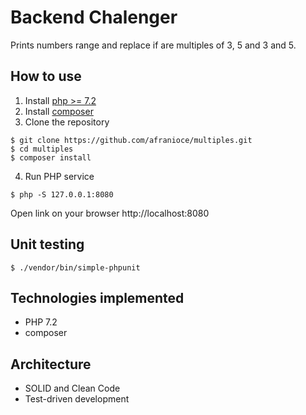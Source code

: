 # Backend Chalenger

Prints numbers range and replace if are multiples of 3, 5 and 3 and 5.

## How to use

1. Install [php >= 7.2](https://www.php.net/downloads.php)
2. Install [composer](https://getcomposer.org/download/)
3. Clone the repository

```
$ git clone https://github.com/afranioce/multiples.git
$ cd multiples
$ composer install
```

4. Run PHP service

```
$ php -S 127.0.0.1:8080
```

Open link on your browser http://localhost:8080

## Unit testing

```
$ ./vendor/bin/simple-phpunit
```

## Technologies implemented

* PHP 7.2
* composer

## Architecture

* SOLID and Clean Code
* Test-driven development